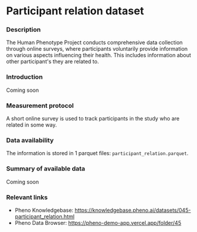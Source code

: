 # Participant relation dataset

### Description 

The Human Phenotype Project conducts comprehensive data collection through online surveys, where participants voluntarily provide information on various aspects influencing their health. This includes information about other participant's they are related to.

### Introduction

Coming soon

### Measurement protocol 
<!-- long measurment protocol for the data browser -->
A short online survey is used to track participants in the study who are related in some way.

### Data availability 
<!-- for the example notebooks -->
The information is stored in 1 parquet files: `participant_relation.parquet`.

### Summary of available data 
<!-- for the data browser -->
Coming soon

### Relevant links

* Pheno Knowledgebase: https://knowledgebase.pheno.ai/datasets/045-participant_relation.html
* Pheno Data Browser: https://pheno-demo-app.vercel.app/folder/45